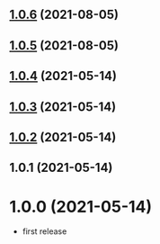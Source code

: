 ## [1.0.6](https://github.com/dylan237/vuejs-dynamic-component/compare/v1.0.4...v1.0.6) (2021-08-05)

## [1.0.5](https://github.com/dylan237/vuejs-dynamic-component/compare/v1.0.4...v1.0.5) (2021-08-05)

## [1.0.4](https://github.com/dylan237/vuejs-dynamic-component/compare/v1.0.3...v1.0.4) (2021-05-14)

## [1.0.3](https://github.com/dylan237/vuejs-dynamic-component/compare/v1.0.2...v1.0.3) (2021-05-14)

## [1.0.2](https://github.com/dylan237/vuejs-dynamic-component/compare/v1.0.1...v1.0.2) (2021-05-14)

## 1.0.1 (2021-05-14)

# 1.0.0 (2021-05-14)

- first release
